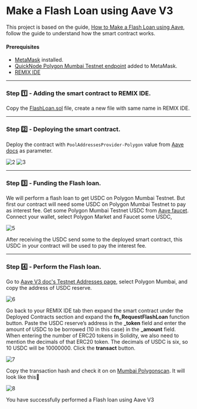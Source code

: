 # Make a Flash Loan using Aave V3

This project is based on the guide, [How to Make a Flash Loan using Aave](https://www.quicknode.com/guides/defi/how-to-make-a-flash-loan-using-aave?utm_source=qn-github&utm_campaign=flash_loan&utm_content=sign-up&utm_medium=generic), follow the guide to understand how the smart contract works.

#### Prerequisites
- [MetaMask](https://metamask.io/) installed.
- [QuickNode Polygon Mumbai Testnet endpoint](https://www.quicknode.com/?utm_source=qn-github&utm_campaign=aave_flash_loan&utm_content=sign-up&utm_medium=generic) added to MetaMask.
- [REMIX IDE](https://remix.ethereum.org/)

---
### Step 1️⃣ - Adding the smart contract to REMIX IDE.

Copy the [FlashLoan.sol](https://github.com/quiknode-labs/qn-guide-examples/blob/main/ethereum/aave-flash-loan/FlashLoan.sol) file, create a new file with same name in REMIX IDE.

---
### Step 2️⃣ - Deploying the smart contract.

Deploy the contract with `PoolAddressesProvider-Polygon` value from [Aave docs](https://docs.aave.com/developers/deployed-contracts/v3-testnet-addresses) as parameter.

![2](https://user-images.githubusercontent.com/41318044/221353771-f2ea1233-ca98-46cb-b087-bdb340d72db4.png)
![3](https://user-images.githubusercontent.com/41318044/221353772-7fa5c127-f64a-432e-ba92-12092fe8b2bb.png)

---
### Step 3️⃣ - Funding the Flash loan. 

We will perform a flash loan to get USDC on Polygon Mumbai Testnet. But first our contract will need some USDC on Polygon Mumbai Testnet to pay as interest fee.
Get some Polygon Mumbai Testnet USDC from [Aave faucet](https://staging.aave.com/faucet/). Connect your wallet, select Polygon Market and Faucet some USDC,

![5](https://user-images.githubusercontent.com/41318044/221354039-ccac56c9-c4fa-4ff1-8955-e91877309d9c.png)

After receiving the USDC send some to the deployed smart contract, this USDC in your contract will be used to pay the interest fee.

---
### Step 4️⃣ - Perform the Flash loan.

Go to [Aave V3 doc's Testnet Addresses page](https://docs.aave.com/developers/deployed-contracts/v3-testnet-addresses), select Polygon Mumbai, and copy the address of USDC reserve.

![6](https://user-images.githubusercontent.com/41318044/221354212-922675fb-b725-4496-831e-84b819d30b63.png)

Go back to your REMIX IDE tab then expand the smart contract under the Deployed Contracts section and expand the **fn_RequestFlashLoan** function button. Paste the USDC reserve’s address in the **_token** field and enter the amount of USDC to be borrowed (10 in this case) in the **_amount** field. When entering the number of ERC20 tokens in Solidity, we also need to mention the decimals of that ERC20 token. The decimals of USDC is six, so 10 USDC will be 10000000. Click the **transact** button.

![7](https://user-images.githubusercontent.com/41318044/221354253-d651e5e0-8f49-4be4-a5d0-98dcfb08f463.png)

Copy the transaction hash and check it on on [Mumbai Polygonscan](https://mumbai.polygonscan.com/). It will look like this🔽

![8](https://user-images.githubusercontent.com/41318044/221354364-bb219ed0-1a39-4f38-80df-fa80d2a8581f.png)

You have successfully performed a Flash loan using Aave V3
